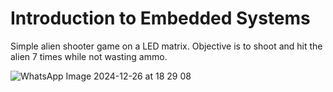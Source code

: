 # Introduction to Embedded Systems 

Simple alien shooter game on a LED matrix. 
Objective is to shoot and hit the alien 7 times while not wasting ammo.

![WhatsApp Image 2024-12-26 at 18 29 08](https://github.com/user-attachments/assets/bcb96248-632a-46a2-b9a3-02088ee5510f)
